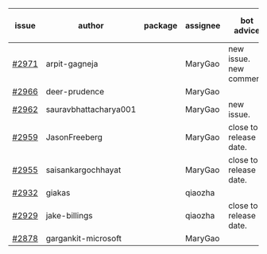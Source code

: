 | issue | author | package | assignee | bot advice | created date of issue | target release date | date from target |
| ------ | ------ | ------ | ------ | ------ | ------ | ------ | :-----: |
| [#2971](https://github.com/Azure/sdk-release-request/issues/2971) | arpit-gagneja |  | MaryGao | new issue. new comment. | 07-04 | 09-30 |  |
| [#2966](https://github.com/Azure/sdk-release-request/issues/2966) | deer-prudence |  | MaryGao |  | 07-01 | 07-11 |  |
| [#2962](https://github.com/Azure/sdk-release-request/issues/2962) | sauravbhattacharya001 |  | MaryGao | new issue. | 06-29 | 07-13 |  |
| [#2959](https://github.com/Azure/sdk-release-request/issues/2959) | JasonFreeberg |  | MaryGao | close to release date.  | 06-28 | 07-04 | -1 |
| [#2955](https://github.com/Azure/sdk-release-request/issues/2955) | saisankargochhayat |  | MaryGao | close to release date.  | 06-27 | 07-07 | 1 |
| [#2932](https://github.com/Azure/sdk-release-request/issues/2932) | giakas |  | qiaozha |  | 06-21 | 06-23 |  |
| [#2929](https://github.com/Azure/sdk-release-request/issues/2929) | jake-billings |  | qiaozha | close to release date.  | 06-20 | 07-08 | 2 |
| [#2878](https://github.com/Azure/sdk-release-request/issues/2878) | gargankit-microsoft |  | MaryGao |  | 06-03 | 06-30 |  |
